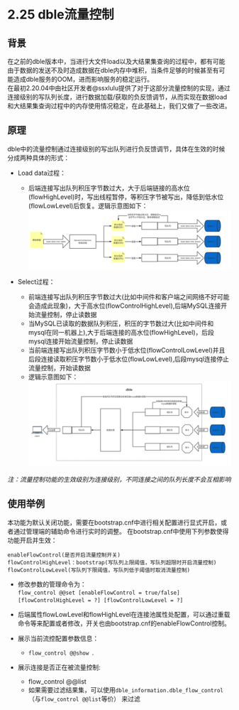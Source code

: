 # 2.25 dble流量控制
## 背景
   在之前的dble版本中，当进行大文件load以及大结果集查询的过程中，都有可能由于数据的发送不及时造成数据在dble内存中堆积，当条件足够的时候甚至有可能造成dble服务的OOM，进而影响服务的稳定运行。   
  在最初2.20.04中由社区开发者@ssxlulu提供了对于这部分流量控制的实现，通过连接级别的写队列长度，进行数据加载/获取的负反馈调节，从而实现在数据load和大结果集查询过程中的内存使用情况稳定，在此基础上，我们又做了一些改进。
 

## 原理

dble中的流量控制通过连接级别的写出队列进行负反馈调节，具体在生效的时候分成两种具体的形式：
+ Load data过程：
    - 后端连接写出队列积压字节数过大，大于后端链接的高水位(flowHighLevel)时，写出线程暂停，等积压字节被写出，降低到低水位(flowLowLevel)后恢复。逻辑示意图如下：  
![实现逻辑](pic/2.25_flow_control_load.png)

+ Select过程：
    - 前端连接写出队列积压字节数过大(比如中间件和客户端之间网络不好可能会造成此现象)，大于高水位(flowControlHighLevel),后端MySQL连接开始流量控制，停止读数据
    - 当MySQL已读取的数据队列积压，积压的字节数过大(比如中间件和mysql在同一机器上),大于后端连接的高水位(flowHighLevel)，后段mysql连接开始流量控制，停止读数据
	- 当前端连接写出队列积压字节数小于低水位(flowControlLowLevel)并且后段连接读取积压字节数小于低水位(flowLowLevel),后段mysql连接停止流量控制，开始读数据
    - 逻辑示意图如下：  
![实现逻辑](pic/2.25_flow_control_select.png)    

*注：流量控制功能的生效级别为连接级别，不同连接之间的队列长度不会互相影响*


## 使用举例
 
本功能为默认关闭功能，需要在bootstrap.cnf中进行相关配置进行显式开启，或者通过管理端的辅助命令进行实时的调整。 
在bootstrap.cnf中使用下列参数使得功能开启并生效：
```
enableFlowControl(是否开启流量控制开关)
flowControlHighLevel：bootstrap(写队列上限阈值，写队列超限时开启流量控制)
flowControlLowLevel(写队列下限阈值，写队列低于阈值时取消流量控制)
```

+ 修改参数的管理命令为：   
`flow_control @@set [enableFlowControl = true/false] [flowControlHighLevel = ?] [flowControlLowLevel = ?]`

+ 后端属性flowLowLevel和flowHighLevel在连接池属性处配置，可以通过重载命令等来配置或者修改，开关也由bootstrap.cnf的enableFlowControl控制。     

+ 展示当前流控配置参数信息：
    - `flow_control @@show `.  

+ 展示连接是否正在被流量控制:
    - flow_control @@list 
    -  如果需要过滤结果集，可以使用`dble_information.dble_flow_control`（与`flow_control @@list`等价） 来过滤 
